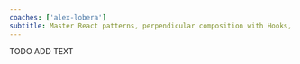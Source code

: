 ```yaml
---
coaches: ['alex-lobera']
subtitle: Master React patterns, perpendicular composition with Hooks, HOC, and Render Props this remote workshop
---
```


TODO ADD TEXT
